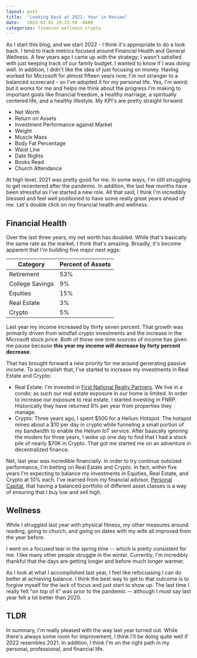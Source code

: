 ```yaml
---
layout: post
title:  "Looking Back at 2021: Year in Review"
date:   2022-02-02 19:15:59 -0600
categories: finances wellness crypto
---
```

As I start this blog, and we start 2022 - I think it's appropriate to do a look back.  I tend to track metrics focused around Financial Health and General Wellness.  A few years ago I came up with the strategy; I wasn't satisfied with just keeping track of our family budget.  I wanted to know if I was doing well.  In addition, I didn't like the idea of just focusing on money.  Having worked for Microsoft for almost fifteen years now, I'm not stranger to a balanced scorecard - so I've adopted it for my personal life.  Yes, I'm weird; but it works for me and helps me think about the progress I'm making to important goals like financial freedom, a healthy marriage, a spiritually centered life, and a healthy lifestyle.  My KPI's are pretty straight forward:
- Net Worth
- Return on Assets
- Investment Performance against Market
- Weight
- Muscle Mass
- Body Fat Percentage
- Waist Line
- Date Nights
- Books Read
- Church Attendance

At high level, 2021 was pretty good for me. In some ways, I'm still struggling to get recentered after the pandemic. In addition, the last few months have been stressful as I've started a new role. All that said, I think I'm incredibly blessed and feel well positioned to have some really great years ahead of me. Let's double click on my financial health and wellness.

## Financial Health
Over the last three years, my net worth has doubled. While that's basically the same rate as the market, I think that's amazing. Broadly, it's become apparent that I'm building five major nest eggs:

| Category | Percent of Assets |
| --- | --- |
| Retirement | 53% | 
| College Savings | 9% |
| Equities | 15% |
| Real Estate | 3% |
| Crypto | 5% | 

Last year my income increased by thirty seven percent. That growth was primarily driven from windfall crypto investments and the increase in the Microsoft stock price.  Both of those one time sources of income has given me pause because **this year my income will decrease by forty percent decrease**. 

That has brought forward a new priority for me around generating passive income. To accomplish that, I've started to increase my investments in Real Estate and Crypto:
- Real Estate: I'm invested in [First National Realty Partners](https://www.fnrpusa.com "A Commercial Real Estate Private Equity Firm"). We live in a condo; as such our real estate exposure in our home is limited.  In order to increase our exposure to real estate, I started investing in FNRP. Historically they have returned 8% per year from properties they manage. 
- Crypto: Three years ago, I spent $500 for a Helium Hotspot. The hotspot mines about a $10 per day in crypto while funneling a small portion of my bandwidth to enable the Helium IoT service. After basically ignoring the modem for three years, I woke up one day to find that I had a stock pile of nearly $70K in Crypto.  That got me started me on an adventure in decentralized finance.  

Net, last year was incredible financially.  In order to try continue outsized performance, I'm betting on Real Estate and Crypto.  In fact, within five years I'm expecting to balance my investments in Equities, Real Estate, and Crypto at 10% each.  I've learned from my financial advisor, [Personal Capital](https://pcap.link/avinashsujee "A Dedicated Team To Help Clients Reach Their Financial Goals"), that having a balanced portfolio of different asset classes is a way of ensuring that I buy low and sell high.

## Wellness
While I struggled last year with physical fitness, my other measures around reading, going to church, and going on dates with my wife all improved from the year before.  

I went on a focused tear in the spring time -- which is pretty consistent for me.  I like many other people struggle in the winter.  Currently, I'm incredibly thankful that the days are getting longer and before much longer warmer.  

As I look at what I accomplished last year, I feel like refocussing I can do better at achieving balance.  I think the best way to get to that outcome is to forgive myself for the lack of focus and just start to show up.  The last time I really felt "on top of it" was prior to the pandemic -- although I must say last year felt a lot better than 2020.

## TLDR
In summary, I'm really pleased with the way last year turned out.  While there's always some room for improvement, I think I'll be doing quite well if 2022 resembles 2021.  In addition, I think I'm on the right path in my personal, professional, and financial life.
